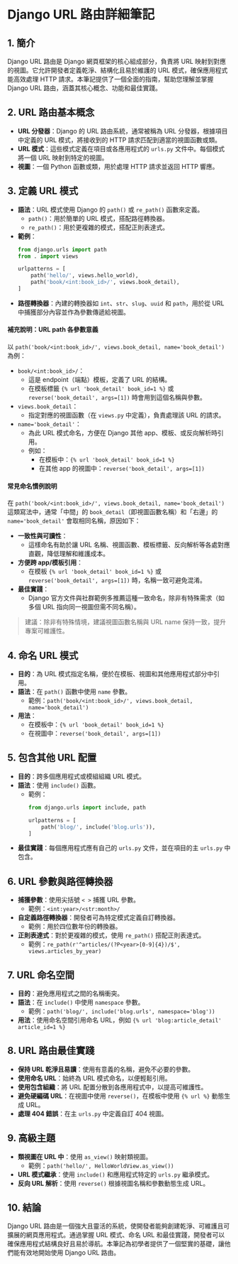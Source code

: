 # Django URL 路由詳細筆記

## 1. 簡介
Django URL 路由是 Django 網頁框架的核心組成部分，負責將 URL 映射到對應的視圖。它允許開發者定義乾淨、結構化且易於維護的 URL 模式，確保應用程式能高效處理 HTTP 請求。本筆記提供了一個全面的指南，幫助您理解並掌握 Django URL 路由，涵蓋其核心概念、功能和最佳實踐。

## 2. URL 路由基本概念
- **URL 分發器**：Django 的 URL 路由系統，通常被稱為 URL 分發器，根據項目中定義的 URL 模式，將接收到的 HTTP 請求匹配到適當的視圖函數或類。
- **URL 模式**：這些模式定義在項目或各應用程式的 `urls.py` 文件中。每個模式將一個 URL 映射到特定的視圖。
- **視圖**：一個 Python 函數或類，用於處理 HTTP 請求並返回 HTTP 響應。

## 3. 定義 URL 模式
- **語法**：URL 模式使用 Django 的 `path()` 或 `re_path()` 函數來定義。
  - `path()`：用於簡單的 URL 模式，搭配路徑轉換器。
  - `re_path()`：用於更複雜的模式，搭配正則表達式。
- **範例**：
  ```python
  from django.urls import path
  from . import views

  urlpatterns = [
      path('hello/', views.hello_world),
      path('book/<int:book_id>/', views.book_detail),
  ]
  ```
- **路徑轉換器**：內建的轉換器如 `int`、`str`、`slug`、`uuid` 和 `path`，用於從 URL 中捕獲部分內容並作為參數傳遞給視圖。

#### 補充說明：URL path 各參數意義
以 `path('book/<int:book_id>/', views.book_detail, name='book_detail')` 為例：

- `book/<int:book_id>/`：
  - 這是 endpoint（端點）模板，定義了 URL 的結構。
  - 在模板標籤 `{% url 'book_detail' book_id=1 %}` 或 `reverse('book_detail', args=[1])` 時會用到這個名稱與參數。
- `views.book_detail`：
  - 指定對應的視圖函數（在 `views.py` 中定義），負責處理該 URL 的請求。
- `name='book_detail'`：
  - 為此 URL 模式命名，方便在 Django 其他 app、模板、或反向解析時引用。
  - 例如：
    - 在模板中：`{% url 'book_detail' book_id=1 %}`
    - 在其他 app 的視圖中：`reverse('book_detail', args=[1])`
    
#### 常見命名慣例說明
在 `path('book/<int:book_id>/', views.book_detail, name='book_detail')` 這類寫法中，通常「中間」的 `book_detail`（即視圖函數名稱）和「右邊」的 `name='book_detail'` 會取相同名稱，原因如下：

- **一致性與可讀性**：
  - 這樣命名有助於讓 URL 名稱、視圖函數、模板標籤、反向解析等各處對應直觀，降低理解和維護成本。
- **方便跨 app/模板引用**：
  - 在模板 `{% url 'book_detail' book_id=1 %}` 或 `reverse('book_detail', args=[1])` 時，名稱一致可避免混淆。
- **最佳實踐**：
  - Django 官方文件與社群範例多推薦這種一致命名，除非有特殊需求（如多個 URL 指向同一視圖但需不同名稱）。

> 建議：除非有特殊情境，建議視圖函數名稱與 URL name 保持一致，提升專案可維護性。

## 4. 命名 URL 模式
- **目的**：為 URL 模式指定名稱，便於在模板、視圖和其他應用程式部分中引用。
- **語法**：在 `path()` 函數中使用 `name` 參數。
  - 範例：`path('book/<int:book_id>/', views.book_detail, name='book_detail')`
- **用法**：
  - 在模板中：`{% url 'book_detail' book_id=1 %}`
  - 在視圖中：`reverse('book_detail', args=[1])`

## 5. 包含其他 URL 配置
- **目的**：跨多個應用程式或模組組織 URL 模式。
- **語法**：使用 `include()` 函數。
  - 範例：
    ```python
    from django.urls import include, path

    urlpatterns = [
        path('blog/', include('blog.urls')),
    ]
    ```
- **最佳實踐**：每個應用程式應有自己的 `urls.py` 文件，並在項目的主 `urls.py` 中包含。

## 6. URL 參數與路徑轉換器
- **捕獲參數**：使用尖括號 `< >` 捕獲 URL 參數。
  - 範例：`<int:year>/<str:month>/`
- **自定義路徑轉換器**：開發者可為特定模式定義自訂轉換器。
  - 範例：用於四位數年份的轉換器。
- **正則表達式**：對於更複雜的模式，使用 `re_path()` 搭配正則表達式。
  - 範例：`re_path(r'^articles/(?P<year>[0-9]{4})/$', views.articles_by_year)`

## 7. URL 命名空間
- **目的**：避免應用程式之間的名稱衝突。
- **語法**：在 `include()` 中使用 `namespace` 參數。
  - 範例：`path('blog/', include('blog.urls', namespace='blog'))`
- **用法**：使用命名空間引用命名 URL，例如 `{% url 'blog:article_detail' article_id=1 %}`

## 8. URL 路由最佳實踐
- **保持 URL 乾淨且易讀**：使用有意義的名稱，避免不必要的參數。
- **使用命名 URL**：始終為 URL 模式命名，以便輕鬆引用。
- **使用包含組織**：將 URL 配置分散到各應用程式中，以提高可維護性。
- **避免硬編碼 URL**：在視圖中使用 `reverse()`，在模板中使用 `{% url %}` 動態生成 URL。
- **處理 404 錯誤**：在主 `urls.py` 中定義自訂 404 視圖。

## 9. 高級主題
- **類視圖在 URL 中**：使用 `as_view()` 映射類視圖。
  - 範例：`path('hello/', HelloWorldView.as_view())`
- **URL 模式繼承**：使用 `include()` 和應用程式特定的 `urls.py` 繼承模式。
- **反向 URL 解析**：使用 `reverse()` 根據視圖名稱和參數動態生成 URL。

## 10. 結論
Django URL 路由是一個強大且靈活的系統，使開發者能夠創建乾淨、可維護且可擴展的網頁應用程式。通過掌握 URL 模式、命名 URL 和最佳實踐，開發者可以確保應用程式結構良好且易於導航。本筆記為初學者提供了一個堅實的基礎，讓他們能有效地開始使用 Django URL 路由。